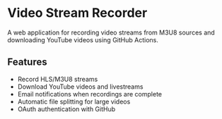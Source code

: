 # Video Stream Recorder

A web application for recording video streams from M3U8 sources and downloading YouTube videos using GitHub Actions.

## Features

- Record HLS/M3U8 streams
- Download YouTube videos and livestreams
- Email notifications when recordings are complete
- Automatic file splitting for large videos
- OAuth authentication with GitHub 
